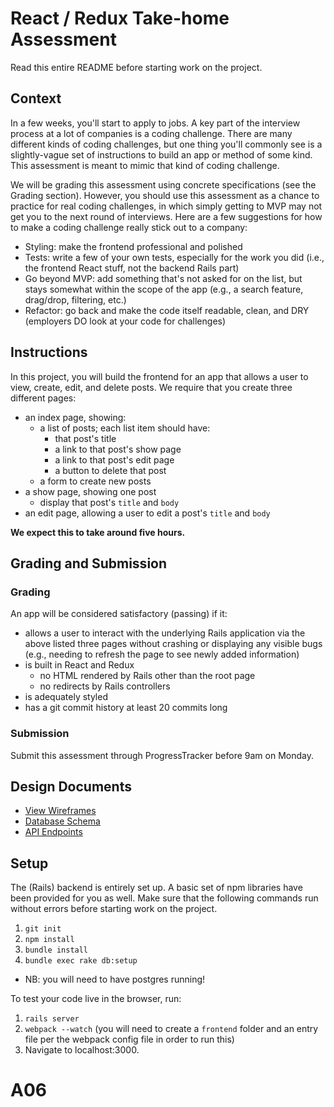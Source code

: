 # React / Redux Take-home Assessment

Read this entire README before starting work on the project.

## Context

In a few weeks, you'll start to apply to jobs. A key part of the 
interview process at a lot of companies is a coding challenge. There 
are many different kinds of coding challenges, but one thing you'll 
commonly see is a slightly-vague set of instructions to build an app 
or method of some kind. This assessment is meant to mimic that kind 
of coding challenge.

We will be grading this assessment using concrete specifications 
(see the Grading section). However, you should use this assessment as 
a chance to practice for real coding challenges, in which simply 
getting to MVP may not get you to the next round of interviews. Here 
are a few suggestions for how to make a coding challenge really stick 
out to a company:

+ Styling: make the frontend professional and polished
+ Tests: write a few of your own tests, especially for the work you did 
(i.e., the frontend React stuff, not the backend Rails part)
+ Go beyond MVP: add something that's not asked for on the list, but 
stays somewhat within the scope of the app (e.g., a search feature, 
drag/drop, filtering, etc.)
+ Refactor: go back and make the code itself readable, clean, and DRY 
(employers DO look at your code for challenges)

## Instructions

In this project, you will build the frontend for an app that allows a
user to view, create, edit, and delete posts. We require that you
create three different pages:

+ an index page, showing: 
  + a list of posts; each list item should have:
    + that post's title
    + a link to that post's show page
    + a link to that post's edit page
    + a button to delete that post
  + a form to create new posts
+ a show page, showing one post
  + display that post's `title` and `body`
+ an edit page, allowing a user to edit a post's `title` and `body`

**We expect this to take around five hours.**

## Grading and Submission

### Grading

An app will be considered satisfactory (passing) if it:

+ allows a user to interact with the underlying Rails application via
the above listed three pages without crashing or displaying any visible
bugs (e.g., needing to refresh the page to see newly added information)
+ is built in React and Redux
  + no HTML rendered by Rails other than the root page
  + no redirects by Rails controllers
+ is adequately styled
+ has a git commit history at least 20 commits long

### Submission

Submit this assessment through ProgressTracker before 9am on Monday.

## Design Documents

* [View Wireframes][views]
* [Database Schema][db_schema]
* [API Endpoints][api_endpoints]

[db_schema]: ./docs/db_schema.md
[views]: ./docs/views.md
[api_endpoints]: ./docs/api_endpoints.md

## Setup

The (Rails) backend is entirely set up. A basic set of npm libraries
have been provided for you as well. Make sure that the following
commands run without errors before starting work on the project.

1. `git init`
2. `npm install`
3. `bundle install`
4. `bundle exec rake db:setup`
  - NB: you will need to have postgres running!

To test your code live in the browser, run:
1. `rails server`
2. `webpack --watch` (you will need to create a `frontend` folder and 
an entry file per the webpack config file in order to run this)
3. Navigate to localhost:3000.
# A06
